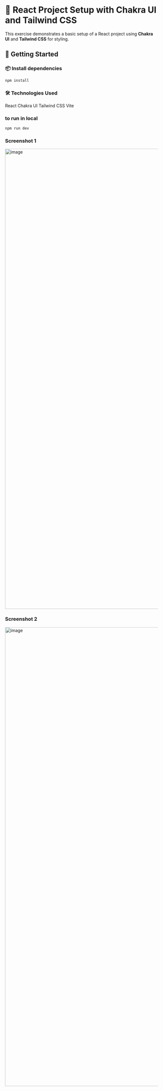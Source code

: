 # 🧪 React Project Setup with Chakra UI and Tailwind CSS

This exercise demonstrates a basic setup of a React project using **Chakra UI** and **Tailwind CSS** for styling.

## 🚀 Getting Started

### 📦 Install dependencies

```bash
npm install
```
### 🛠 Technologies Used
React
Chakra UI
Tailwind CSS
Vite 

### to run in local
```bash
npm run dev
```
### Screenshot 1
<img width="1511" alt="image" src="https://github.com/user-attachments/assets/dcae5e5c-e823-49dc-a109-7ec99ce94dfb" />

### Screenshot 2
<img width="1507" alt="image" src="https://github.com/user-attachments/assets/36ba64c9-41b1-4b6c-a2d9-97fb4cbc4161" />

